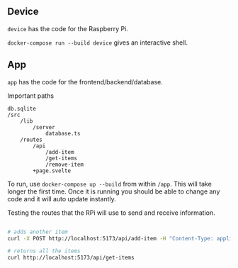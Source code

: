 ## Device

`device` has the code for the Raspberry Pi. 

`docker-compose run --build device` gives an interactive shell.

## App

`app` has the code for the frontend/backend/database. 

Important paths
```
db.sqlite
/src
    /lib
        /server
            database.ts
    /routes
        /api
            /add-item
            /get-items
            /remove-item
        +page.svelte
```

To run, use `docker-compose up --build` from within `/app`. This will take longer the first time. Once it is running you should be able to change any code and it will auto update instantly. 


Testing the routes that the RPi will use to send and receive information. 
```bash

# adds another item
curl -X POST http://localhost:5173/api/add-item -H "Content-Type: application/json" -d '{"value": 42}'

# returns all the items
curl http://localhost:5173/api/get-items
```